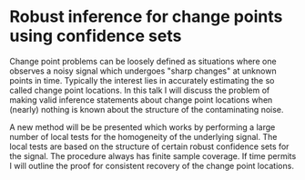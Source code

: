 # Robust inference for change points using confidence sets  

Change point problems can be loosely defined as situations where one observes a noisy signal which undergoes "sharp changes" at unknown points in time. Typically the interest lies in accurately estimating the so called change point locations. In this talk I will discuss the problem of making valid inference statements about change point locations when (nearly) nothing is known about the structure of the contaminating noise.

A new method will be be presented which works by performing a large number of local tests for the homogeneity of the underlying signal. The local tests are based on the structure of certain robust confidence sets for the signal. The procedure always has finite sample coverage. If time permits I will outline the proof for consistent recovery of the change point locations.
